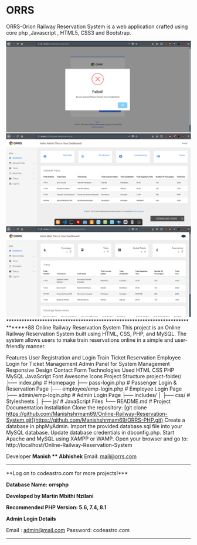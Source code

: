 # ORRS
ORRS-Orion Railway Reservation  System is a web application crafted using core php ,Javascript , HTML5, CSS3 and Bootstrap.<br>

![main screen 1](https://github.com/MartMbithi/OTRS/blob/master/swal.png)
![main screen 2](https://github.com/MartMbithi/OTRS/blob/master/pass-dashboard.png)
![main screen 3](https://github.com/MartMbithi/OTRS/blob/master/emp-dashboard.png)
******************************************************************************88
Online Railway Reservation System
This project is an Online Railway Reservation System built using HTML, CSS, PHP, and MySQL. The system allows users to make train reservations online in a simple and user-friendly manner.

Features
User Registration and Login
Train Ticket Reservation
Employee Login for Ticket Management
Admin Panel for System Management
Responsive Design
Contact Form
Technologies Used
HTML
CSS
PHP
MySQL
JavaScript
Font Awesome Icons
Project Structure
project-folder/
├── index.php               # Homepage
├── pass-login.php          # Passenger Login & Reservation Page
├── employee/emp-login.php   # Employee Login Page
├── admin/emp-login.php      # Admin Login Page
├── includes/
│   ├── css/                # Stylesheets
│   ├── js/                 # JavaScript Files
└── README.md               # Project Documentation
Installation
Clone the repository:
[git clone https://github.com/Manishshrmam69/Online-Railway-Reservation-System.git](https://github.com/Manishshrmam69/ORRS-PHP.git)
Create a database in phpMyAdmin.
Import the provided database.sql file into your MySQL database.
Update database credentials in dbconfig.php.
Start Apache and MySQL using XAMPP or WAMP.
Open your browser and go to:
http://localhost/Online-Railway-Reservation-System


Developer
**Manish ** Abhishek**
Email: mail@orrs.com
<hr>
**Log on to codeastro.com for more projects!***

**Database Name: orrsphp**

**Developed by Martin Mbithi Nzilani**

**Recommended PHP Version: 5.6, 7.4, 8.1**


**Admin Login Details**

Email   : admin@mail.com
Password: codeastro.com
<hr>


